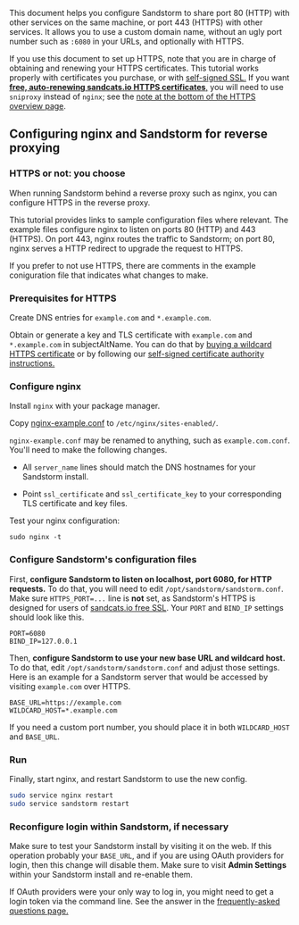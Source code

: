 This document helps you configure Sandstorm to share port 80 (HTTP) with other services on the same
machine, or port 443 (HTTPS) with other services. It allows you to use a custom domain name, without
an ugly port number such as `:6080` in your URLs, and optionally with HTTPS.

If you use this document to set up HTTPS, note that you are in charge of obtaining and renewing your
HTTPS certificates.  This tutorial works properly with certificates you purchase, or with
[self-signed SSL.](self-signed.md) If you want [**free, auto-renewing sandcats.io HTTPS
certificates**,](ssl.md) you will need to use `sniproxy` instead of `nginx`; see the [note at the
bottom of the HTTPS overview page](ssl.md).

## Configuring nginx and Sandstorm for reverse proxying

### HTTPS or not: you choose

When running Sandstorm behind a reverse proxy such as nginx, you can configure HTTPS in the reverse
proxy.

This tutorial provides links to sample configuration files where relevant. The example files
configure nginx to listen on ports 80 (HTTP) and 443 (HTTPS). On port 443, nginx routes the traffic
to Sandstorm; on port 80, nginx serves a HTTP redirect to upgrade the request to HTTPS.

If you prefer to not use HTTPS, there are comments in the example coniguration file that indicates
what changes to make.

### Prerequisites for HTTPS

Create DNS entries for `example.com` and `*.example.com`.

Obtain or generate a key and TLS certificate with `example.com` and `*.example.com` in
subjectAltName. You can do that by [buying a wildcard HTTPS
certificate](https://google.com/search?q=cheap+wildcard+ssl) or by following our [self-signed
certificate authority instructions.](self-signed.md)

### Configure nginx

Install `nginx` with your package manager.

Copy [nginx-example.conf](https://github.com/sandstorm-io/sandstorm/blob/master/docs/administering/sample-config/nginx-example.conf) to `/etc/nginx/sites-enabled/`.

`nginx-example.conf` may be renamed to anything, such as `example.com.conf`. You'll need to make the following changes.

- All `server_name` lines should match the DNS hostnames for your Sandstorm install.

- Point `ssl_certificate` and `ssl_certificate_key` to your corresponding TLS certificate and key files.

Test your nginx configuration:

`sudo nginx -t`

### Configure Sandstorm's configuration files

First, **configure Sandstorm to listen on localhost, port 6080, for HTTP requests.** To do that, you
will need to edit `/opt/sandstorm/sandstorm.conf`. Make sure `HTTPS_PORT=...` line is **not** set,
as Sandstorm's HTTPS is designed for users of [sandcats.io free SSL](sandcats.md). Your `PORT`
and `BIND_IP` settings should look like this.

```
PORT=6080
BIND_IP=127.0.0.1
```

Then, **configure Sandstorm to use your new base URL and wildcard host.** To do that, edit
`/opt/sandstorm/sandstorm.conf` and adjust those settings. Here is an example for a Sandstorm server
that would be accessed by visiting `example.com` over HTTPS.

```
BASE_URL=https://example.com
WILDCARD_HOST=*.example.com
```

If you need a custom port number, you should place it in both `WILDCARD_HOST` and `BASE_URL`.

### Run

Finally, start nginx, and restart Sandstorm to use the new config.

```bash
sudo service nginx restart
sudo service sandstorm restart
```

### Reconfigure login within Sandstorm, if necessary

Make sure to test your Sandstorm install by visiting it on the web. If this operation
probably your `BASE_URL`, and if you are using OAuth providers for login, then this
change will disable them. Make sure to visit **Admin Settings** within your Sandstorm
install and re-enable them.

If OAuth providers were your only way to log in, you might need to get a login token via the command
line. See the answer in the [frequently-asked questions
page.](faq.md#how-do-i-log-in-if-theres-a-problem-with-logging-in-via-the-web)